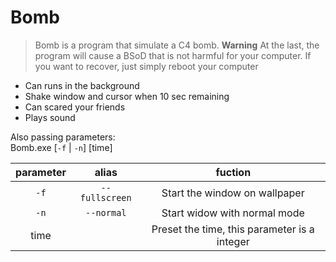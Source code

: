 # Bomb
> Bomb is a program that simulate a C4 bomb.
> **Warning**
> At the last, the program will cause a BSoD that is not harmful for your computer. If you want to recover, just simply reboot your computer
- Can runs in the background
- Shake window and cursor when 10 sec remaining
- Can scared your friends
- Plays sound

Also passing parameters:  
Bomb.exe [`-f` | `-n`] [time]

|parameter|alias|fuction|
|:---:|:---:|:---:|
|`-f`|`--fullscreen`|Start the window on wallpaper|
|`-n`|`--normal`|Start widow with normal mode|
|time||Preset the time, this parameter is a integer|